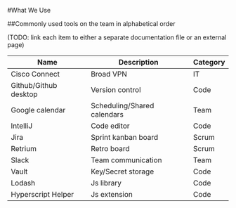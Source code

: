 #What We Use

##Commonly used tools on the team in alphabetical order

(TODO: link each item to either a separate documentation file or an external page)

| Name | Description | Category |
| ---- | ----------- | ---|
|Cisco Connect|Broad VPN|IT|
|Github/Github desktop|Version control|Code|
|Google calendar|Scheduling/Shared calendars|Team|
|IntelliJ|Code editor|Code|
|Jira|Sprint kanban board|Scrum|
|Retrium|Retro board|Scrum|
|Slack|Team communication|Team|
|Vault|Key/Secret storage|Code|
|Lodash|Js library|Code|
|Hyperscript Helper|Js extension|Code|


